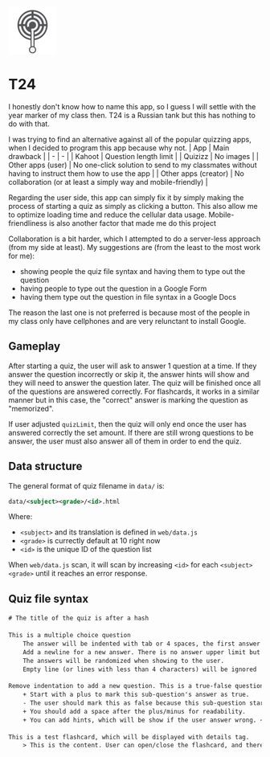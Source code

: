 ![Logo which looks like a light bulb with a question marking going through the center](web/logo.svg)

# T24
I honestly don't know how to name this app, so I guess I will settle with the year marker of my class then. T24 is a Russian tank but this has nothing to do with that.

I was trying to find an alternative against all of the popular quizzing apps, when I decided to program this app because why not.
| App | Main drawback |
| - | - |
| Kahoot | Question length limit |
| Quizizz | No images |
| Other apps (user) | No one-click solution to send to my classmates without having to instruct them how to use the app |
| Other apps (creator) | No collaboration (or at least a simply way and mobile-friendly) |

Regarding the user side, this app can simply fix it by simply making the process of starting a quiz as simply as clicking a button. This also allow me to optimize loading time and reduce the cellular data usage. Mobile-friendliness is also another factor that made me do this project

Collaboration is a bit harder, which I attempted to do a server-less approach (from my side at least). My suggestions are (from the least to the most work for me):
- showing people the quiz file syntax and having them to type out the question
- having people to type out the question in a Google Form
- having them type out the question in file syntax in a Google Docs

The reason the last one is not preferred is because most of the people in my class only have cellphones and are very relunctant to install Google.

## Gameplay
After starting a quiz, the user will ask to answer 1 question at a time. If they answer the question incorrectly or skip it, the answer hints will show and they will need to answer the question later. The quiz will be finished once all of the questions are answered correctly. For flashcards, it works in a similar manner but in this case, the "correct" answer is marking the question as "memorized".

If user adjusted `quizLimit`, then the quiz will only end once the user has answered correctly the set amount. If there are still wrong questions to be answer, the user must also answer all of them in order to end the quiz.

## Data structure
The general format of quiz filename in `data/` is:
```xml
data/<subject><grade>/<id>.html
```
Where:
- `<subject>` and its translation is defined in `web/data.js`
- `<grade>` is currectly default at 10 right now
- `<id>` is the unique ID of the question list

When `web/data.js` scan, it will scan by increasing `<id>` for each `<subject><grade>` until it reaches an error response.

## Quiz file syntax
```html
# The title of the quiz is after a hash

This is a multiple choice question
    The answer will be indented with tab or 4 spaces, the first answer will be marked as the correct one
    Add a newline for a new answer. There is no answer upper limit but there should be at least one answer.
    The answers will be randomized when showing to the user.
    Empty line (or lines with less than 4 characters) will be ignored

Remove indentation to add a new question. This is a true-false question. <blockquote>This question has answer hints</blockquote>
    + Start with a plus to mark this sub-question's answer as true.
    - The user should mark this as false because this sub-question starts with a minus.
    + You should add a space after the plus/minus for readability.
    + You can add hints, which will be show if the user answer wrong. <blockquote>You can put then anywhere AFTER the main display element</blockquote>

This is a test flashcard, which will be displayed with details tag.
    > This is the content. User can open/close the flashcard, and there will be buttons to mark as remembered or not.
```